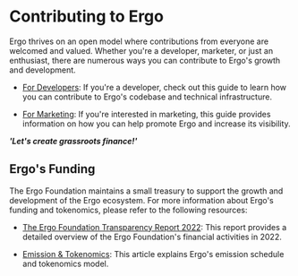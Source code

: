 # Contributing to Ergo

Ergo thrives on an open model where contributions from everyone are welcomed and valued. Whether you're a developer, marketer, or just an enthusiast, there are numerous ways you can contribute to Ergo's growth and development.

- [For Developers](devs.md): If you're a developer, check out this guide to learn how you can contribute to Ergo's codebase and technical infrastructure.

- [For Marketing](marketing.md): If you're interested in marketing, this guide provides information on how you can help promote Ergo and increase its visibility.

***'Let's create grassroots finance!'***

## Ergo's Funding

The Ergo Foundation maintains a small treasury to support the growth and development of the Ergo ecosystem. For more information about Ergo's funding and tokenomics, please refer to the following resources:

- [The Ergo Foundation Transparency Report 2022](ergo-foundation-2022.md): This report provides a detailed overview of the Ergo Foundation's financial activities in 2022.

- [Emission & Tokenomics](https://ergoplatform.org/en/blog/emission/): This article explains Ergo's emission schedule and tokenomics model.